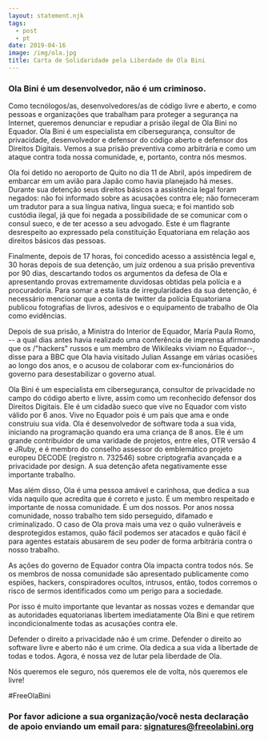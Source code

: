 ```yaml
---
layout: statement.njk
tags:
  - post
  - pt
date: 2019-04-16
image: /img/ola.jpg
title: Carta de Solidaridade pela Liberdade de Ola Bini
---
```


### Ola Bini é um desenvolvedor, não é um criminoso.

Como tecnólogos/as, desenvolvedores/as de código livre e aberto, e como pessoas e organizações que trabalham para proteger a segurança na Internet, queremos denunciar e repudiar a prisão ilegal de Ola Bini no Equador. Ola Bini é um especialista em cibersegurança, consultor de privacidade, desenvolvedor e defensor do código aberto e defensor dos Direitos Digitais. Vemos a sua prisão preventiva como arbitrária e como um ataque contra toda nossa comunidade, e, portanto, contra nós mesmos.

Ola foi detido no aeroporto de Quito no dia 11 de Abril, após impedirem de embarcar em um avião para Japão como havia planejado há meses. Durante sua detenção seus direitos básicos a assistência legal foram negados: não foi informado sobre as acusações contra ele; não forneceram um tradutor para a sua língua nativa, língua sueca; e foi mantido sob custódia ilegal, já que foi negada a possibilidade de se comunicar com o consul sueco, e de ter acesso a seu advogado. Este é um flagrante desrespeito ao expressado pela constituição Equatoriana em relação aos direitos básicos das pessoas.

Finalmente, depois de 17 horas, foi concedido acesso a assistência legal e, 30 horas depois de sua detenção, um juiz ordenou a sua prisão preventiva por 90 dias, descartando todos os argumentos da defesa de Ola e apresentando provas extremamente duvidosas obtidas pela polícia e a procuradoria. Para somar a esta lista de irregularidades da sua detenção, é necessário mencionar que a conta de twitter da polícia Equatoriana publicou fotografias de livros, adesivos e o equipamento de trabalho de Ola como evidências.

Depois de sua prisão, a Ministra do Interior de Equador, María Paula Romo, -- a qual dias antes havia realizado uma conferência de imprensa afirmando que os /&quot;hackers&quot; russos e um membro de Wikileaks viviam no Equador--, disse para a BBC que Ola havia visitado Julian Assange em várias ocasiões ao longo dos anos, e o acusou de colaborar com ex-funcionários do governo para desestabilizar o governo atual.

Ola Bini é um especialista em cibersegurança, consultor de privacidade no campo do código aberto e livre, assim como um reconhecido defensor dos Direitos Digitais. Ele é um cidadão sueco que vive no Equador com visto válido por 6 anos. Vive no Equador pois é um país que ama e onde construiu sua vida. Ola é desenvolvedor de software toda a sua vida, iniciando na programação quando era uma criança de 8 anos. Ele é um grande contribuidor de uma varidade de projetos, entre eles, OTR versão 4 e JRuby, e é membro do conselho assessor do emblemático projeto europeu DECODE (registro n. 732546) sobre criptografia avançada e a privacidade por design. A sua detenção afeta negativamente esse importante trabalho.

Mas além disso, Ola é uma pessoa amável e carinhosa, que dedica a sua vida naquilo que acredita que é correto e justo. É um membro respeitado e importante de nossa comunidade. É um dos nossos. Por anos nossa comunidade, nosso trabalho tem sido perseguido, difamado e criminalizado. O caso de Ola prova mais uma vez o quão vulneráveis e desprotegidos estamos, quão fácil podemos ser atacados e quão fácil é para agentes estatais abusarem de seu poder de forma arbitrária contra o nosso trabalho.

As ações do governo de Equador contra Ola impacta contra todos nós. Se os membros de nossa comunidade são apresentado publicamente como espiões, hackers, conspiradores ocultos, intrusos, então, todos corremos o risco de sermos identificados como um perigo para a sociedade.

Por isso é muito importante que levantar as nossas vozes e demandar que as autoridades equatorianas libertem imediatamente Ola Bini e que retirem incondicionalmente todas as acusações contra ele.

Defender o direito a privacidade não é um crime. Defender o direito ao software livre e aberto não é um crime. Ola dedica a sua vida a libertade de todas e todos. Agora, é nossa vez de lutar pela liberdade de Ola.

Nós queremos ele seguro, nós queremos ele de volta, nós queremos ele livre!

#FreeOlaBini

### Por favor adicione a sua organização/você nesta declaração de apoio enviando um email para: [signatures@freeolabini.org]

[signatures@freeolabini.org]: mailto:signatures@freeolabini.org?subject=Signature+#FreeOlaBini&body=Let%20us%20know%20if%20you%20are%20signing%20as%20an%20organization%20or%20personally.%20In%20both%20cases%20send%20us%20a%20link%20to%20your%20website%20with%20statement%20of%20support%20for%20Ola,%20or%20your%20twitter%20profile.%20In%20case%20of%20an%20organization%20please%20send%20a%20logo%20for%20white%20background(png/jpg).%0D%0A%0D%0Aname:%0D%0Aurl:%0D%0Aimage:%0D%0A
